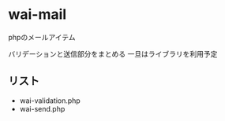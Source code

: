 # wai-mail
phpのメールアイテム

バリデーションと送信部分をまとめる
一旦はライブラリを利用予定


## リスト
- wai-validation.php
- wai-send.php
